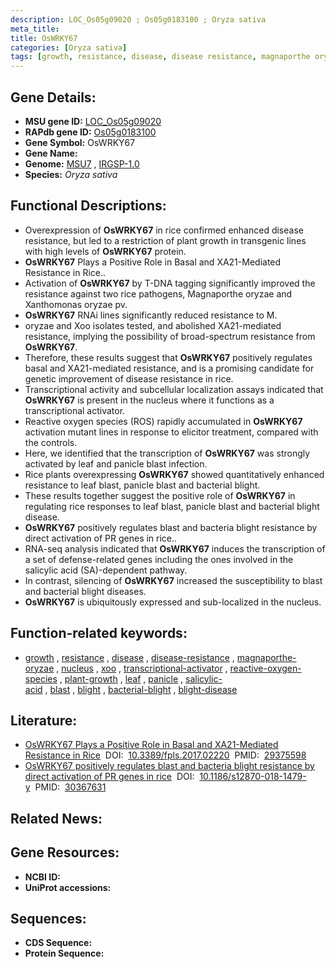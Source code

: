 ```yaml
---
description: LOC_Os05g09020 ; Os05g0183100 ; Oryza sativa
meta_title:
title: OsWRKY67
categories: [Oryza sativa]
tags: [growth, resistance, disease, disease resistance, magnaporthe oryzae, nucleus,  xoo , transcriptional activator, reactive oxygen species, plant growth, leaf, panicle, salicylic acid, blast, blight, bacterial blight, blight disease]
---
```


## Gene Details:
- **MSU gene ID:** [LOC_Os05g09020](http://rice.uga.edu/cgi-bin/ORF_infopage.cgi?orf=LOC_Os05g09020)  
- **RAPdb gene ID:** [Os05g0183100](https://rapdb.dna.affrc.go.jp/locus/?name=Os05g0183100)  
- **Gene Symbol:** OsWRKY67
- **Gene Name:**
- **Genome:**  [MSU7](http://rice.uga.edu/)&nbsp;,&nbsp;[IRGSP-1.0](https://rapdb.dna.affrc.go.jp/download/irgsp1.html)
- **Species:** *Oryza sativa*

## Functional Descriptions:
   - Overexpression of **OsWRKY67** in rice confirmed enhanced disease resistance, but led to a restriction of plant growth in transgenic lines with high levels of **OsWRKY67** protein.
   - **OsWRKY67** Plays a Positive Role in Basal and XA21-Mediated Resistance in Rice..
   - Activation of **OsWRKY67** by T-DNA tagging significantly improved the resistance against two rice pathogens, Magnaporthe oryzae and Xanthomonas oryzae pv.
   - **OsWRKY67** RNAi lines significantly reduced resistance to M.
   - oryzae and Xoo isolates tested, and abolished XA21-mediated resistance, implying the possibility of broad-spectrum resistance from **OsWRKY67**.
   - Therefore, these results suggest that **OsWRKY67** positively regulates basal and XA21-mediated resistance, and is a promising candidate for genetic improvement of disease resistance in rice.
   - Transcriptional activity and subcellular localization assays indicated that **OsWRKY67** is present in the nucleus where it functions as a transcriptional activator.
   - Reactive oxygen species (ROS) rapidly accumulated in **OsWRKY67** activation mutant lines in response to elicitor treatment, compared with the controls.
   - Here, we identified that the transcription of **OsWRKY67** was strongly activated by leaf and panicle blast infection.
   - Rice plants overexpressing **OsWRKY67** showed quantitatively enhanced resistance to leaf blast, panicle blast and bacterial blight.
   - These results together suggest the positive role of **OsWRKY67** in regulating rice responses to leaf blast, panicle blast and bacterial blight disease.
   - **OsWRKY67** positively regulates blast and bacteria blight resistance by direct activation of PR genes in rice..
   - RNA-seq analysis indicated that **OsWRKY67** induces the transcription of a set of defense-related genes including the ones involved in the salicylic acid (SA)-dependent pathway.
   - In contrast, silencing of **OsWRKY67** increased the susceptibility to blast and bacterial blight diseases.
   - **OsWRKY67** is ubiquitously expressed and sub-localized in the nucleus.

## Function-related keywords:
   - [growth](/tags/growth/)&nbsp;,&nbsp;[resistance](/tags/resistance/)&nbsp;,&nbsp;[disease](/tags/disease/)&nbsp;,&nbsp;[disease-resistance](/tags/disease-resistance/)&nbsp;,&nbsp;[magnaporthe-oryzae](/tags/magnaporthe-oryzae/)&nbsp;,&nbsp;[nucleus](/tags/nucleus/)&nbsp;,&nbsp;[xoo](/tags/xoo/)&nbsp;,&nbsp;[transcriptional-activator](/tags/transcriptional-activator/)&nbsp;,&nbsp;[reactive-oxygen-species](/tags/reactive-oxygen-species/)&nbsp;,&nbsp;[plant-growth](/tags/plant-growth/)&nbsp;,&nbsp;[leaf](/tags/leaf/)&nbsp;,&nbsp;[panicle](/tags/panicle/)&nbsp;,&nbsp;[salicylic-acid](/tags/salicylic-acid/)&nbsp;,&nbsp;[blast](/tags/blast/)&nbsp;,&nbsp;[blight](/tags/blight/)&nbsp;,&nbsp;[bacterial-blight](/tags/bacterial-blight/)&nbsp;,&nbsp;[blight-disease](/tags/blight-disease/)

## Literature:
   - [OsWRKY67 Plays a Positive Role in Basal and XA21-Mediated Resistance in Rice](https://www.doi.org/10.3389/fpls.2017.02220)&nbsp;&nbsp;DOI:&nbsp;&nbsp;[10.3389/fpls.2017.02220](https://www.doi.org/10.3389/fpls.2017.02220)&nbsp;&nbsp;PMID:&nbsp;&nbsp;[29375598](https://pubmed.ncbi.nlm.nih.gov/29375598/)
   - [OsWRKY67 positively regulates blast and bacteria blight resistance by direct activation of PR genes in rice](https://www.doi.org/10.1186/s12870-018-1479-y)&nbsp;&nbsp;DOI:&nbsp;&nbsp;[10.1186/s12870-018-1479-y](https://www.doi.org/10.1186/s12870-018-1479-y)&nbsp;&nbsp;PMID:&nbsp;&nbsp;[30367631](https://pubmed.ncbi.nlm.nih.gov/30367631/)

## Related News:

## Gene Resources:
- **NCBI ID:**  []()
- **UniProt accessions:** [](https://www.uniprot.org/uniprotkb//entry)

## Sequences:
- **CDS Sequence:**
- **Protein Sequence:**

